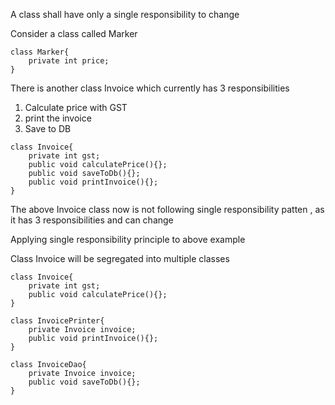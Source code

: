 A class shall have only a single responsibility to change 

Consider a class called Marker 

```
class Marker{
    private int price;
}
```

There is another class Invoice which currently has 3 responsibilities 

1. Calculate price with GST 
2. print the invoice
3. Save to DB 

```
class Invoice{
    private int gst;
    public void calculatePrice(){};
    public void saveToDb(){};
    public void printInvoice(){};
}
```

The above Invoice class now is not following single responsibility patten , as it has 3 responsibilities and can change 

Applying single responsibility principle to above example 

Class Invoice will be segregated into multiple classes

```
class Invoice{
    private int gst;
    public void calculatePrice(){};
}
```

```
class InvoicePrinter{
    private Invoice invoice;
    public void printInvoice(){};
}
```

```
class InvoiceDao{
    private Invoice invoice;
    public void saveToDb(){};
}
```